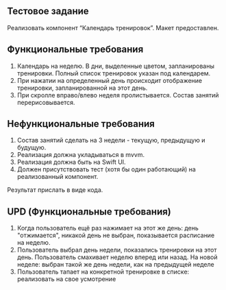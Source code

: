 ## Тестовое задание

Реализовать компонент “Календарь тренировок”. Макет предоставлен.

## Функциональные требования  
1. Календарь на неделю. В дни, выделенные цветом, запланированы тренировки. Полный список тренировок указан под календарем.
2. При нажатии на определенный день происходит отображение тренировки, запланированной на этот день.
3. При скролле вправо/влево неделя пролистывается. Состав занятий перерисовывается.

## Нефункциональные требования
1. Состав занятий сделать на 3 недели - текущую, предыдущую и будущую.
2. Реализация должна укладываться в mvvm.
3. Реализация должна быть на Swift UI.
4. Должен присутствовать тест (хотя бы один работающий) на реализованный компонент.

Результат прислать в виде кода.

## UPD (Функциональные требования)
1. Когда пользователь ещё раз нажимает на этот же день: день "отжимается", никакой день не выбран, показывается расписание на неделю.
2. Пользователь выбрал день недели, показались тренировки на этот день. Пользователь смахивает неделю вперед или назад. На новой неделе: выбран такой же день недели, как на предыдущей неделе
3. Пользователь тапает на конкретной тренировке в списке: реализовать на свое усмотрение
